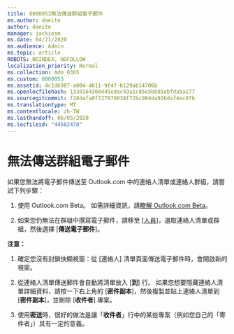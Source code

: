 ```yaml
---
title: 8000053無法傳送群組電子郵件
ms.author: daeite
author: daeite
manager: jackiesm
ms.date: 04/21/2020
ms.audience: Admin
ms.topic: article
ROBOTS: NOINDEX, NOFOLLOW
localization_priority: Normal
ms.collection: Adm_O365
ms.custom: 8000053
ms.assetid: 4c1d6987-a004-4611-9f4f-b129ab14706b
ms.openlocfilehash: 1330164360445e9ac43a1c85e5bb01ebfda5a177
ms.sourcegitcommit: f28dafa0f727870038f72bc904da926daf4ec07b
ms.translationtype: MT
ms.contentlocale: zh-TW
ms.lasthandoff: 06/05/2020
ms.locfileid: "44582478"
---
```

# <a name="unable-to-send-group-emails"></a>無法傳送群組電子郵件

如果您無法將電子郵件傳送至 Outlook.com 中的連絡人清單或連絡人群組，請嘗試下列步驟：
  
1. 使用 Outlook.com Beta。 如需詳細資訊，請[瞭解 Outlook.com Beta](https://support.office.com/article/e2261c7f-d413-4084-8f22-21282f42d8cf)。
    
2. 如果您仍無法在群組中撰寫電子郵件，請移至 [[人員](https://outlook.live.com/people/)]，選取連絡人清單或群組，然後選擇 [**傳送電子郵件**]。
    
 **注意：**
  
1. 確定您沒有封鎖快顯視窗：從 [連絡人] 清單頁面傳送電子郵件時，會開啟新的視窗。
    
2. 從連絡人清單傳送郵件會自動將清單放入 [**到**] 行。 如果您想要隱藏連絡人清單詳細資料，請按一下右上角的 [**密件副本**]，然後複製並貼上連絡人清單到 [**密件副本**]，並刪除 [**收件者**] 專案。 
    
3. 使用**密送**時，很好的做法是讓「**收件者**」行中的某些專案（例如您自己的「寄件者」）具有一定的意義。 
    

